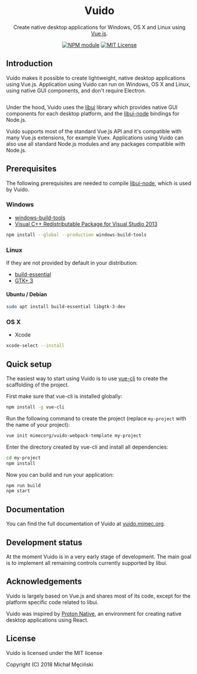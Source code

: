 <p align="center">
  <img src="https://raw.githubusercontent.com/mimecorg/vuido/master/docs/.gitbook/assets/vuido-logo-200.png" alt style="max-width:100%;">
</p>

<h1 align="center">Vuido</h1>

<p align="center">Create native desktop applications for Windows, OS X and Linux using <a href="https://vuejs.org/">Vue.js</a>.</p>

<p align="center">
  <a href="https://npmjs.org/package/vuido"><img src="https://img.shields.io/npm/v/vuido.svg" alt="NPM module"></a>
  <a href="https://github.com/mimecorg/vuido/blob/master/LICENSE"><img src="https://img.shields.io/github/license/mimecorg/vuido.svg" alt="MIT License"></a>
</p>

## Introduction

Vuido makes it possible to create lightweight, native desktop applications using Vue.js. Application using Vuido can run on Windows, OS X and Linux, using native GUI components, and don't require Electron.

<p align="center">
  <img src="https://raw.githubusercontent.com/mimecorg/vuido/master/docs/.gitbook/assets/vuido-demo.png" alt style="max-width:100%;">
</p>

Under the hood, Vuido uses the [libui](https://github.com/andlabs/libui) library which provides native GUI components for each desktop platform, and the [libui-node](https://github.com/parro-it/libui-node) bindings for Node.js.

Vuido supports most of the standard Vue.js API and it's compatible with many Vue.js extensions, for example Vuex. Applications using Vuido can also use all standard Node.js modules and any packages compatible with Node.js.

## Prerequisites

The following prerequisites are needed to compile [libui-node](https://github.com/parro-it/libui-node), which is used by Vuido.

### Windows

* [windows-build-tools](https://www.npmjs.com/package/windows-build-tools)
* [Visual C++ Redistributable Package for Visual Studio 2013](https://www.microsoft.com/en-us/download/details.aspx?id=40784)

```bash
npm install --global --production windows-build-tools
```

### Linux

If they are not provided by default in your distribution:

* [build-essential](https://packages.ubuntu.com/xenial/build-essential)
* [GTK+ 3](https://packages.ubuntu.com/source/xenial/gtk+3.0)

#### Ubuntu / Debian

```bash
sudo apt install build-essential libgtk-3-dev
```

### OS X

* Xcode

```bash
xcode-select --install
```

## Quick setup

The easiest way to start using Vuido is to use [vue-cli](https://www.npmjs.com/package/vue-cli) to create the scaffolding of the project.

First make sure that vue-cli is installed globally:

```bash
npm install -g vue-cli
```

Run the following command to create the project \(replace `my-project` with the name of your project\):

```bash
vue init mimecorg/vuido-webpack-template my-project
```

Enter the directory created by vue-cli and install all dependencies:

```bash
cd my-project
npm install
```

Now you can build and run your application:

```bash
npm run build
npm start
```

## Documentation

You can find the full documentation of Vuido at [vuido.mimec.org](https://vuido.mimec.org/).


## Development status

At the moment Vuido is in a very early stage of development. The main goal is to implement all remaining controls currently supported by libui.

## Acknowledgements

Vuido is largely based on Vue.js and shares most of its code, except for the platform specific code related to libui.

Vuido was inspired by [Proton Native](https://github.com/kusti8/proton-native), an environment for creating native desktop applications using React.

## License

Vuido is licensed under the MIT license

Copyright (C) 2018 Michał Męciński
